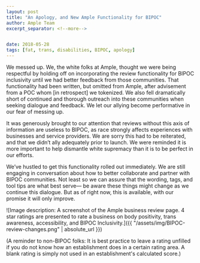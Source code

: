 ```yaml
---
layout: post
title: "An Apology, and New Ample Functionality for BIPOC"
author: Ample Team
excerpt_separator: <!--more-->


date: 2018-05-28
tags: [fat, trans, disabilities, BIPOC, apology]
---
```

We messed up. We, the white folks at Ample, thought we were being respectful by holding off on incorporating the review functionality for BIPOC inclusivity until we had better feedback from those communities. That functionality had been written, but omitted from Ample, after advisement from a POC whom [in retrospect] we tokenized. We also fell dramatically short of continued and thorough outreach into these communities when seeking dialogue and feedback. We let our allying become performative in our fear of messing up.

<!--more-->

It was generously brought to our attention that reviews without this axis of information are useless to BIPOC, as race strongly affects experiences with businesses and service providers. We are sorry this had to be reiterated, and that we didn’t ally adequately prior to launch. We were reminded it is more important to help dismantle white supremacy than it is to be perfect in our efforts.

We’ve hustled to get this functionality rolled out immediately. We are still engaging in conversation about how to better collaborate and partner with BIPOC communities. Not least so we can assure that the wording, tags, and tool tips are what best serve— be aware these things might change as we continue this dialogue. But as of right now, this is available, with our promise it will only improve.

![Image description: A screenshot of the Ample business review page. 4 star ratings are presented to rate a business on body positivity, trans awareness, accessibility, and BIPOC Inclusivity.]({{ "/assets/img/BIPOC-review-changes.png" | absolute_url }})

(A reminder to non-BIPOC folks: It is best practice to leave a rating unfilled if you do not know how an establishment does in a certain rating area. A blank rating is simply not used in an establishment's calculated score.)

